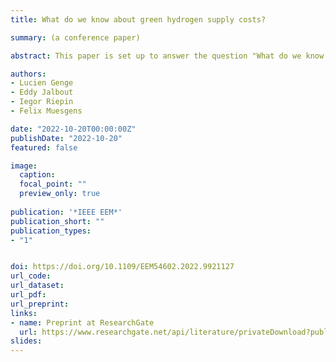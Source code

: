 ```yaml
---
title: What do we know about green hydrogen supply costs?

summary: (a conference paper)

abstract: This paper is set up to answer the question "What do we know about future hydrogen import costs on the European border?". Our work focuses on breaking down, structuring and analysing the body of literature on hydrogen supply chains. We provide a comprehensive analysis on (i) What ranges of costs exist in the literature for specific steps of hydrogen supply chains? (ii) Which assumptions show the highest uncertainty? (iii) Related, what assumption seems to have the most substantial effect on the resulting EUR/kgH2 import cost estimate? While we narrow our discussion focus on North Africa and Australia to Europe in 2050, we hope policymakers, research fellows and energy-sector stakeholders around the globe might be interested in our results.

authors:
- Lucien Genge
- Eddy Jalbout
- Iegor Riepin
- Felix Muesgens

date: "2022-10-20T00:00:00Z"
publishDate: "2022-10-20"
featured: false

image:
  caption:
  focal_point: ""
  preview_only: true
  
publication: '*IEEE EEM*'
publication_short: ""
publication_types:
- "1"


doi: https://doi.org/10.1109/EEM54602.2022.9921127
url_code:
url_dataset:
url_pdf: 
url_preprint:
links: 
- name: Preprint at ResearchGate
  url: https://www.researchgate.net/api/literature/privateDownload?publicationUid=nmv24BOAyuXxiXUgkXhmaHkivPk-HywmCueC_qlNmRMsi0WqeeJCSpl3gaYYXMcBag&linkId=eeVpUNZxUeGGC-7Y-U9c98FL3-W2wsAc4UxoolwtSGQ1q4sg3oEcLk8QrBXNyes0YdYUsOksOFbUv78dOsz1Kw&_tp=eyJjb250ZXh0Ijp7ImZpcnN0UGFnZSI6InByb2ZpbGUiLCJwYWdlIjoicHVibGljYXRpb24iLCJwcmV2aW91c1BhZ2UiOiJwcm9maWxlIiwicG9zaXRpb24iOiJwYWdlQ29udGVudCJ9fQ
slides: 
---
```


